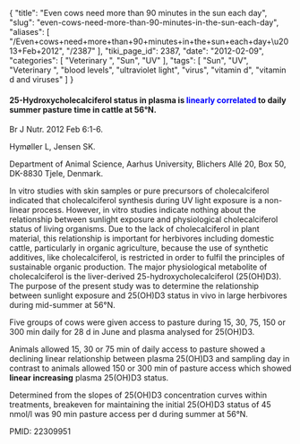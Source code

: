 {
    "title": "Even cows need more than 90 minutes in the sun each day",
    "slug": "even-cows-need-more-than-90-minutes-in-the-sun-each-day",
    "aliases": [
        "/Even+cows+need+more+than+90+minutes+in+the+sun+each+day+\u2013+Feb+2012",
        "/2387"
    ],
    "tiki_page_id": 2387,
    "date": "2012-02-09",
    "categories": [
        "Veterinary ",
        "Sun",
        "UV"
    ],
    "tags": [
        "Sun",
        "UV",
        "Veterinary ",
        "blood levels",
        "ultraviolet light",
        "virus",
        "vitamin d",
        "vitamin d and viruses"
    ]
}


#### 25-Hydroxycholecalciferol status in plasma is **<span style="color:#00F;">linearly correlated</span>**  to daily summer pasture time in cattle at 56°N.

Br J Nutr. 2012 Feb 6:1-6.

Hymøller L, Jensen SK.

Department of Animal Science, Aarhus University, Blichers Allé 20, Box 50, DK-8830 Tjele, Denmark.

In vitro studies with skin samples or pure precursors of cholecalciferol indicated that cholecalciferol synthesis during UV light exposure is a non-linear process. However, in vitro studies indicate nothing about the relationship between sunlight exposure and physiological cholecalciferol status of living organisms. Due to the lack of cholecalciferol in plant material, this relationship is important for herbivores including domestic cattle, particularly in organic agriculture, because the use of synthetic additives, like cholecalciferol, is restricted in order to fulfil the principles of sustainable organic production. The major physiological metabolite of cholecalciferol is the liver-derived 25-hydroxycholecalciferol (25(OH)D3). The purpose of the present study was to determine the relationship between sunlight exposure and 25(OH)D3 status in vivo in large herbivores during mid-summer at 56°N. 

Five groups of cows were given access to pasture during 15, 30, 75, 150 or 300 min daily for 28 d in June and plasma analysed for 25(OH)D3. 

Animals allowed 15, 30 or 75 min of daily access to pasture showed a declining linear relationship between plasma 25(OH)D3 and sampling day in contrast to animals allowed 150 or 300 min of pasture access which showed  **linear increasing**  plasma 25(OH)D3 status. 

Determined from the slopes of 25(OH)D3 concentration curves within treatments, breakeven for maintaining the initial 25(OH)D3 status of 45 nmol/l was 90 min pasture access per d during summer at 56°N.

PMID:     22309951